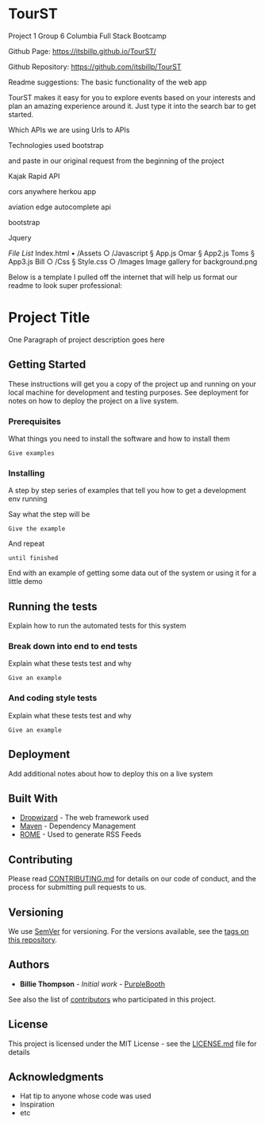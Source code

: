 # TourST
Project 1 Group 6 Columbia Full Stack Bootcamp

Github Page:
https://itsbillp.github.io/TourST/

Github Repository:
https://github.com/itsbillp/TourST

Readme suggestions:
The basic functionality of the web app

TourST makes it easy for you to explore events based on your interests and plan an amazing experience around it.  Just type it into the search bar to get started.




Which APIs we are using
    Urls to APIs
    
Technologies used bootstrap

and paste in our original request from the beginning of the project

Kajak Rapid API

cors anywhere herkou app


aviation edge autocomplete api

bootstrap 

Jquery 

 *File List*
Index.html 
	• /Assets
		○ /Javascript
			§ App.js Omar
			§ App2.js Toms
			§ App3.js Bill
		○ /Css
			§ Style.css
		○ /Images
Image gallery for background.png



Below is a template I pulled off the internet that will help us format our readme to look super professional:







# Project Title

One Paragraph of project description goes here

## Getting Started

These instructions will get you a copy of the project up and running on your local machine for development and testing purposes. See deployment for notes on how to deploy the project on a live system.

### Prerequisites

What things you need to install the software and how to install them

```
Give examples
```

### Installing

A step by step series of examples that tell you how to get a development env running

Say what the step will be

```
Give the example
```

And repeat

```
until finished
```

End with an example of getting some data out of the system or using it for a little demo

## Running the tests

Explain how to run the automated tests for this system

### Break down into end to end tests

Explain what these tests test and why

```
Give an example
```

### And coding style tests

Explain what these tests test and why

```
Give an example
```

## Deployment

Add additional notes about how to deploy this on a live system

## Built With

* [Dropwizard](http://www.dropwizard.io/1.0.2/docs/) - The web framework used
* [Maven](https://maven.apache.org/) - Dependency Management
* [ROME](https://rometools.github.io/rome/) - Used to generate RSS Feeds

## Contributing

Please read [CONTRIBUTING.md](https://gist.github.com/PurpleBooth/b24679402957c63ec426) for details on our code of conduct, and the process for submitting pull requests to us.

## Versioning

We use [SemVer](http://semver.org/) for versioning. For the versions available, see the [tags on this repository](https://github.com/your/project/tags). 

## Authors

* **Billie Thompson** - *Initial work* - [PurpleBooth](https://github.com/PurpleBooth)

See also the list of [contributors](https://github.com/your/project/contributors) who participated in this project.

## License

This project is licensed under the MIT License - see the [LICENSE.md](LICENSE.md) file for details

## Acknowledgments

* Hat tip to anyone whose code was used
* Inspiration
* etc


